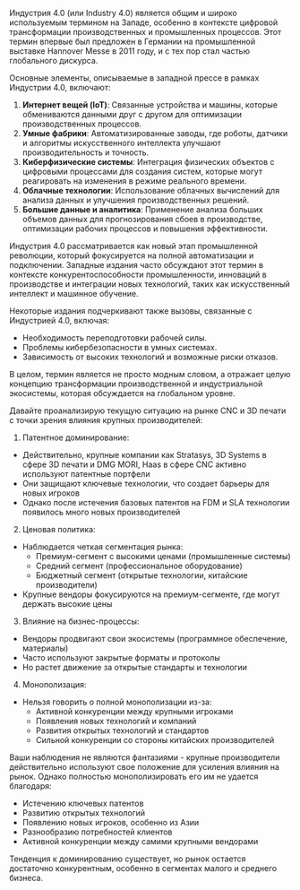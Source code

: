 Индустрия 4.0 (или Industry 4.0) является общим и широко используемым термином на Западе, особенно в контексте цифровой трансформации производственных и промышленных процессов. Этот термин впервые был предложен в Германии на промышленной выставке Hannover Messe в 2011 году, и с тех пор стал частью глобального дискурса.

Основные элементы, описываемые в западной прессе в рамках Индустрии 4.0, включают:

1. **Интернет вещей (IoT)**: Связанные устройства и машины, которые обмениваются данными друг с другом для оптимизации производственных процессов.
2. **Умные фабрики**: Автоматизированные заводы, где роботы, датчики и алгоритмы искусственного интеллекта улучшают производительность и точность.
3. **Киберфизические системы**: Интеграция физических объектов с цифровыми процессами для создания систем, которые могут реагировать на изменения в режиме реального времени.
4. **Облачные технологии**: Использование облачных вычислений для анализа данных и улучшения производственных решений.
5. **Большие данные и аналитика**: Применение анализа больших объемов данных для прогнозирования сбоев в производстве, оптимизации рабочих процессов и повышения эффективности.

Индустрия 4.0 рассматривается как новый этап промышленной революции, который фокусируется на полной автоматизации и подключении. Западные издания часто обсуждают этот термин в контексте конкурентоспособности промышленности, инноваций в производстве и интеграции новых технологий, таких как искусственный интеллект и машинное обучение.

Некоторые издания подчеркивают также вызовы, связанные с Индустрией 4.0, включая:
- Необходимость переподготовки рабочей силы.
- Проблемы кибербезопасности в умных системах.
- Зависимость от высоких технологий и возможные риски отказов.

В целом, термин является не просто модным словом, а отражает целую концепцию трансформации производственной и индустриальной экосистемы, которая обсуждается на глобальном уровне.

Давайте проанализирую текущую ситуацию на рынке CNC и 3D печати с точки зрения влияния крупных производителей:

1. Патентное доминирование:
- Действительно, крупные компании как Stratasys, 3D Systems в сфере 3D печати и DMG MORI, Haas в сфере CNC активно используют патентные портфели
- Они защищают ключевые технологии, что создает барьеры для новых игроков
- Однако после истечения базовых патентов на FDM и SLA технологии появилось много новых производителей

2. Ценовая политика:
- Наблюдается четкая сегментация рынка:
  - Премиум-сегмент с высокими ценами (промышленные системы)
  - Средний сегмент (профессиональное оборудование)
  - Бюджетный сегмент (открытые технологии, китайские производители)
- Крупные вендоры фокусируются на премиум-сегменте, где могут держать высокие цены

3. Влияние на бизнес-процессы:
- Вендоры продвигают свои экосистемы (программное обеспечение, материалы)
- Часто используют закрытые форматы и протоколы
- Но растет движение за открытые стандарты и технологии

4. Монополизация:
- Нельзя говорить о полной монополизации из-за:
  - Активной конкуренции между крупными игроками
  - Появления новых технологий и компаний
  - Развития открытых технологий и стандартов
  - Сильной конкуренции со стороны китайских производителей

Ваши наблюдения не являются фантазиями - крупные производители действительно используют свое положение для усиления влияния на рынок. Однако полностью монополизировать его им не удается благодаря:
- Истечению ключевых патентов
- Развитию открытых технологий
- Появлению новых игроков, особенно из Азии
- Разнообразию потребностей клиентов
- Активной конкуренции между самими крупными вендорами

Тенденция к доминированию существует, но рынок остается достаточно конкурентным, особенно в сегментах малого и среднего бизнеса.